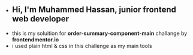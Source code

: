 - ## Hi, I'm Muhammed Hassan, junior frontend web developer
- this is my soluition for **order-summary-component-main** challange by **frontendmentor.io**
- i used plain html & css in this challenge as my main tools
